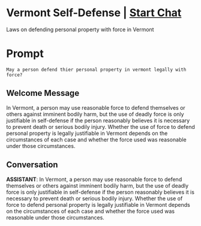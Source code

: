 

# Vermont Self-Defense | [Start Chat](https://gptcall.net/chat.html?data=%7B%22contact%22%3A%7B%22id%22%3A%225vkBX7mcinjzUZTf217Sw%22%2C%22flow%22%3Atrue%7D%7D)
Laws on defending personal property with force in Vermont

# Prompt

```
May a person defend thier personal property in vermont legally with force?
```

## Welcome Message
In Vermont, a person may use reasonable force to defend themselves or others against imminent bodily harm, but the use of deadly force is only justifiable in self-defense if the person reasonably believes it is necessary to prevent death or serious bodily injury. Whether the use of force to defend personal property is legally justifiable in Vermont depends on the circumstances of each case and whether the force used was reasonable under those circumstances.

## Conversation

**ASSISTANT**: In Vermont, a person may use reasonable force to defend themselves or others against imminent bodily harm, but the use of deadly force is only justifiable in self-defense if the person reasonably believes it is necessary to prevent death or serious bodily injury. Whether the use of force to defend personal property is legally justifiable in Vermont depends on the circumstances of each case and whether the force used was reasonable under those circumstances.

